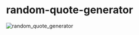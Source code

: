 # random-quote-generator

![random_quote_generator](https://user-images.githubusercontent.com/30311763/104122706-a2553a80-536c-11eb-8260-44499319ed71.jpg)
